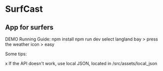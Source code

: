 
# SurfCast

## App for surfers

DEMO Running Guide:
npm install
npm run dev
select langland bay > press the weather icon > easy

Some tips:

x If the API doesn't work, use local JSON, located in /src/assets/local_json
